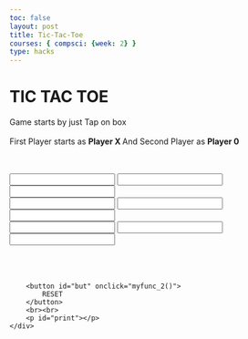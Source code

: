 ```yaml
---
toc: false
layout: post 
title: Tic-Tac-Toe
courses: { compsci: {week: 2} }
type: hacks
--- 
```


<!DOCTYPE html>
<html>

<head>
	<meta name="viewport" content=
		"width=device-width, initial-scale=1.0">
	<!-- CSS file Included -->
	<link rel="stylesheet" type="text/css" href="tic.css">
	<!-- JavaScript file included -->
	<script src="tic.js"></script>
</head>

<body>
	<div id="main">
		<h1>TIC TAC TOE</h1>
		<p id="ins">
			Game starts by just Tap on
			box<br><br>First Player starts as
			<b>Player X </b>And Second Player as
			<b>Player 0</b>
		</p>
		<br><br>
		<div class = "ui">
			<div class="row">
				<input type="text" id= "b1"
					class="cell" onclick="myfunc_3(); myfunc();"
					readonly>
				<input type="text" id= "b2"
					class="cell" onclick="myfunc_4(); myfunc();"
					readonly>
				<input type="text" id= "b3" class="cell"
					onclick="myfunc_5(); myfunc();"
					readonly>
			</div>
			<div class="row">
				<input type="text" id= "b4"
					class="cell" onclick="myfunc_6(); myfunc();"
					readonly>
				<input type="text" id= "b5"
					class="cell" onclick="myfunc_7(); myfunc();"
					readonly>
				<input type="text" id= "b6"
					class="cell" onclick="myfunc_8(); myfunc();"
					readonly>
			</div>
			<div class="row">
				<input type="text" id= "b7"
					class="cell" onclick="myfunc_9(); myfunc();"
					readonly>
				<input type="text" id= "b8"
					class="cell" onclick="myfunc_10();myfunc();"
					readonly>
				<input type="text" id= "b9"
					class="cell" onclick="myfunc_11();myfunc();"
					readonly>
			</div>
		</div>
		<br><br><br>
		
		<button id="but" onclick="myfunc_2()">
			RESET
		</button>
		<br><br>
		<p id="print"></p>
	</div>
</body>

</html>

